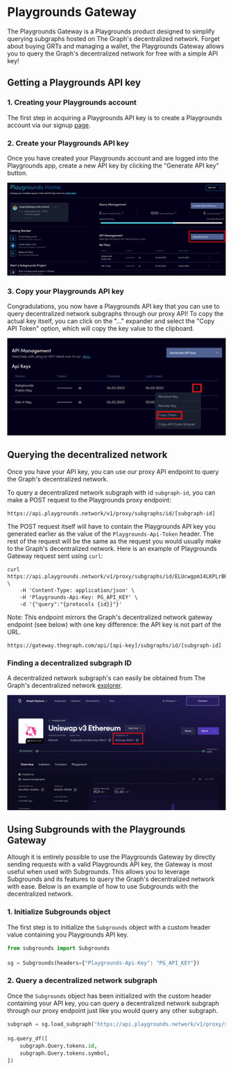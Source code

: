 # Playgrounds Gateway
The Playgrounds Gateway is a Playgrounds product designed to simplify querying subgraphs hosted on The Graph's decentralized network. Forget about buying GRTs and managing a wallet, the Playgrounds Gateway allows you to query the Graph's decentralized network for free with a simple API key!

## Getting a Playgrounds API key
### 1. Creating your Playgrounds account
The first step in acquiring a Playgrounds API key is to create a Playgrounds account via our signup [page](https://app.playgrounds.network/signup).

### 2. Create your Playgrounds API key
Once you have created your Playgrounds account and are logged into the Playgrounds app, create a new API key by clicking the "Generate API key" button.

![](_static/assets/pg-app-create-api-key.png)

### 3. Copy your Playgrounds API key
Congradulations, you now have a Playgrounds API key that you can use to query decentralized network subgraphs through our proxy API! To copy the actual key itself, you can click on the "..." expander and select the "Copy API Token" option, which will copy the key value to the clipboard.

![](_static/assets/pg-app-copy-api-key.png) 

## Querying the decentralized network
Once you have your API key, you can use our proxy API endpoint to query the Graph's decentralized network.

To query a decentralized network subgraph with id `subgraph-id`, you can make a POST request to the Playgrounds proxy endpoint:
```
https://api.playgrounds.network/v1/proxy/subgraphs/id/[subgraph-id]
```

The POST request itself will have to contain the Playgrounds API key you generated earlier as the value of the `Playgrounds-Api-Token` header. The rest of the request will be the same as the request you would usually make to the Graph's decentralized network. Here is an example of Playgrounds Gateway request sent using `curl`:
```
curl https://api.playgrounds.network/v1/proxy/subgraphs/id/ELUcwgpm14LKPLrBRuVvPvNKHQ9HvwmtKgKSH6123cr7 \
    -H 'Content-Type: application/json' \
    -H 'Playgrounds-Api-Key: PG_API_KEY' \
    -d '{"query":"{protocols {id}}"}'
```

Note: This endpoint mirrors the Graph's decentralized network gateway endpoint (see below) with one key difference: the API key is not part of the URL.
```
https://gateway.thegraph.com/api/[api-key]/subgraphs/id/[subgraph-id]
```

### Finding a decentralized subgraph ID
A decentralized network subgraph's can easily be obtained from The Graph's decentralized network [explorer](https://thegraph.com/explorer).

![](_static/assets/graph-explorer-id.png)

## Using Subgrounds with the Playgrounds Gateway
Altough it is entirely possible to use the Playgrounds Gateway by directly sending requests with a valid Playgrounds API key, the Gateway is most useful when used with Subgrounds. This allows you to leverage Subgrounds and its features to query the Graph's decentralized network with ease. Below is an example of how to use Subgrounds with the decentralized network.

### 1. Initialize Subgrounds object
The first step is to initialize the `Subgrounds` object with a custom header value containing you Playgrounds API key. 
```python
from subgrounds import Subgrounds

sg = Subgrounds(headers={"Playgrounds-Api-Key": "PG_API_KEY"})
```

### 2. Query a decentralized network subgraph
Once the `Subgrounds` object has been initialized with the custom header containing your API key, you can query a decentralized network subgraph through our proxy endpoint just like you would query any other subgraph. 
```python
subgraph = sg.load_subgraph("https://api.playgrounds.network/v1/proxy/subgraphs/id/ELUcwgpm14LKPLrBRuVvPvNKHQ9HvwmtKgKSH6123cr7")

sg.query_df([
    subgraph.Query.tokens.id,
    subgraph.Query.tokens.symbol,
])
```